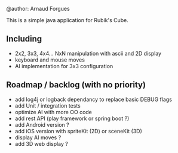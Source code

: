 @author: Arnaud Forgues

This is a simple java application for Rubik's Cube.

Including
-
- 2x2, 3x3, 4x4... NxN manipulation with ascii and 2D display
- keyboard and mouse moves
- AI implementation for 3x3 configuration

Roadmap / backlog (with no priority)
-
- add log4j or logback dependancy to replace basic DEBUG flags
- add Unit / integration tests
- optimize AI with more OO code
- add rest API (play framework or spring boot ?)
- add Android version ? 
- add iOS version with spriteKit (2D) or sceneKit (3D)
- display AI moves ? 
- add 3D web display ?